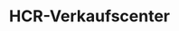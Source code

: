 ---
title: "HCR-Verkaufscenter"
url: /castrop-rauxel/hcr-verkaufscenter-simon-cohen-platz/
shop: Tickets
---